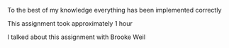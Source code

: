 To the best of my knowledge everything has been implemented correctly

This assignment took approximately 1 hour

I talked about this assignment with Brooke Weil